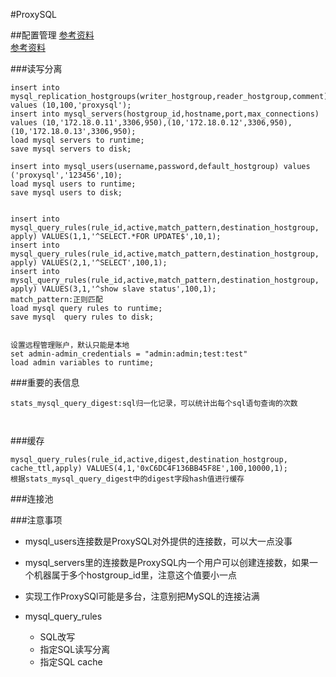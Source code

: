 #ProxySQL

##配置管理
[参考资料](https://blog.51cto.com/sumongodb/2130453)   
[参考资料](http://idber.github.io/2018/08/28-ProxySQL%20%E5%AE%89%E8%A3%85%E9%85%8D%E7%BD%AE%E8%AF%A6%E8%A7%A3%E5%8F%8A%E8%AF%BB%E5%86%99%E5%88%86%E7%A6%BB%E3%80%81%E8%B4%9F%E8%BD%BD%E5%9D%87%E8%A1%A1.html)


###读写分离
```
insert into mysql_replication_hostgroups(writer_hostgroup,reader_hostgroup,comment) values (10,100,'proxysql');
insert into mysql_servers(hostgroup_id,hostname,port,max_connections) values (10,'172.18.0.11',3306,950),(10,'172.18.0.12',3306,950),(10,'172.18.0.13',3306,950);
load mysql servers to runtime;
save mysql servers to disk;

insert into mysql_users(username,password,default_hostgroup) values ('proxysql','123456',10);
load mysql users to runtime;
save mysql users to disk;


insert into mysql_query_rules(rule_id,active,match_pattern,destination_hostgroup, apply) VALUES(1,1,'^SELECT.*FOR UPDATE$',10,1);
insert into mysql_query_rules(rule_id,active,match_pattern,destination_hostgroup, apply) VALUES(2,1,'^SELECT',100,1);
insert into mysql_query_rules(rule_id,active,match_pattern,destination_hostgroup, apply) VALUES(3,1,'^show slave status',100,1);
match_pattern:正则匹配
load mysql query rules to runtime;
save mysql  query rules to disk;


设置远程管理账户，默认只能是本地
set admin-admin_credentials = "admin:admin;test:test"
load admin variables to runtime;
```
###重要的表信息
```
stats_mysql_query_digest:sql归一化记录，可以统计出每个sql语句查询的次数



```


###缓存
```
mysql_query_rules(rule_id,active,digest,destination_hostgroup, cache_ttl,apply) VALUES(4,1,'0xC6DC4F136BB45F8E',100,10000,1);  
根据stats_mysql_query_digest中的digest字段hash值进行缓存
```
###连接池



###注意事项
- mysql_users连接数是ProxySQL对外提供的连接数，可以大一点没事
- mysql_servers里的连接数是ProxySQL内一个用户可以创建连接数，如果一个机器属于多个hostgroup_id里，注意这个值要小一点
- 实现工作ProxySQl可能是多台，注意别把MySQL的连接沾满

- mysql_query_rules
	- SQL改写
	- 指定SQL读写分离
	- 指定SQL cache